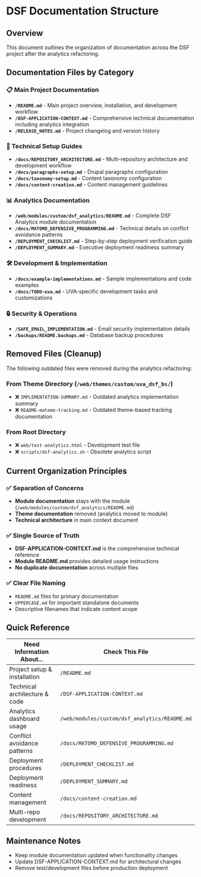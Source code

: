 # DSF Documentation Structure

## Overview
This document outlines the organization of documentation across the DSF project after the analytics refactoring.

## Documentation Files by Category

### 📋 Main Project Documentation
- **`/README.md`** - Main project overview, installation, and development workflow
- **`/DSF-APPLICATION-CONTEXT.md`** - Comprehensive technical documentation including analytics integration
- **`/RELEASE_NOTES.md`** - Project changelog and version history

### 🔧 Technical Setup Guides
- **`/docs/REPOSITORY_ARCHITECTURE.md`** - Multi-repository architecture and development workflow
- **`/docs/paragraphs-setup.md`** - Drupal paragraphs configuration
- **`/docs/taxonomy-setup.md`** - Content taxonomy configuration
- **`/docs/content-creation.md`** - Content management guidelines

### 📊 Analytics Documentation
- **`/web/modules/custom/dsf_analytics/README.md`** - Complete DSF Analytics module documentation
- **`/docs/MATOMO_DEFENSIVE_PROGRAMMING.md`** - Technical details on conflict avoidance patterns
- **`/DEPLOYMENT_CHECKLIST.md`** - Step-by-step deployment verification guide
- **`/DEPLOYMENT_SUMMARY.md`** - Executive deployment readiness summary

### 🛠️ Development & Implementation
- **`/docs/example-implementations.md`** - Sample implementations and code examples
- **`/docs/TODO-uva.md`** - UVA-specific development tasks and customizations

### 🔒 Security & Operations
- **`/SAFE_EMAIL_IMPLEMENTATION.md`** - Email security implementation details
- **`/backups/README.backups.md`** - Database backup procedures

## Removed Files (Cleanup)
The following outdated files were removed during the analytics refactoring:

### From Theme Directory (`/web/themes/custom/uva_dsf_bs/`)
- ❌ `IMPLEMENTATION-SUMMARY.md` - Outdated analytics implementation summary
- ❌ `README-matomo-tracking.md` - Outdated theme-based tracking documentation

### From Root Directory
- ❌ `web/test-analytics.html` - Development test file
- ❌ `scripts/dsf-analytics.sh` - Obsolete analytics script

## Current Organization Principles

### ✅ Separation of Concerns
- **Module documentation** stays with the module (`/web/modules/custom/dsf_analytics/README.md`)
- **Theme documentation** removed (analytics moved to module)
- **Technical architecture** in main context document

### ✅ Single Source of Truth
- **DSF-APPLICATION-CONTEXT.md** is the comprehensive technical reference
- **Module README.md** provides detailed usage instructions
- **No duplicate documentation** across multiple files

### ✅ Clear File Naming
- `README.md` files for primary documentation
- `UPPERCASE.md` for important standalone documents
- Descriptive filenames that indicate content scope

## Quick Reference

| Need Information About... | Check This File |
|--------------------------|----------------|
| Project setup & installation | `/README.md` |
| Technical architecture & code | `/DSF-APPLICATION-CONTEXT.md` |
| Analytics dashboard usage | `/web/modules/custom/dsf_analytics/README.md` |
| Conflict avoidance patterns | `/docs/MATOMO_DEFENSIVE_PROGRAMMING.md` |
| Deployment procedures | `/DEPLOYMENT_CHECKLIST.md` |
| Deployment readiness | `/DEPLOYMENT_SUMMARY.md` |
| Content management | `/docs/content-creation.md` |
| Multi-repo development | `/docs/REPOSITORY_ARCHITECTURE.md` |

## Maintenance Notes

- Keep module documentation updated when functionality changes
- Update DSF-APPLICATION-CONTEXT.md for architectural changes
- Remove test/development files before production deployment
